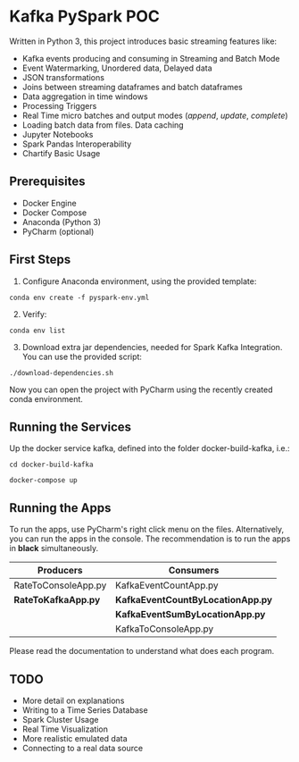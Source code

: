 # Kafka PySpark POC

Written in Python 3, this project introduces basic streaming features like:
- Kafka events producing and consuming in Streaming and Batch Mode
- Event Watermarking, Unordered data, Delayed data 
- JSON transformations
- Joins between streaming dataframes and batch dataframes
- Data aggregation in time windows
- Processing Triggers
- Real Time micro batches and output modes (_append_, _update_, _complete_)
- Loading batch data from files. Data caching
- Jupyter Notebooks
- Spark Pandas Interoperability
- Chartify Basic Usage

## Prerequisites

- Docker Engine
- Docker Compose
- Anaconda (Python 3)
- PyCharm (optional)

## First Steps

1. Configure Anaconda environment, using the provided template:

```conda env create -f pyspark-env.yml```

2. Verify:

```conda env list```

3. Download extra jar dependencies, needed for Spark Kafka Integration. You can use the provided script:

```./download-dependencies.sh```

Now you can open the project with PyCharm using the recently created conda environment.  

## Running the Services

Up the docker service kafka, defined into the folder docker-build-kafka, i.e.:

```cd docker-build-kafka```

```docker-compose up```

## Running the Apps

To run the apps, use PyCharm's right click menu on the files. Alternatively, you can run the apps in the console.
The recommendation is to run the apps in __black__ simultaneously.

|Producers            |Consumers                          |
|---                  |---                                |
|RateToConsoleApp.py  |KafkaEventCountApp.py              |
|__RateToKafkaApp.py__|__KafkaEventCountByLocationApp.py__|
|                     |__KafkaEventSumByLocationApp.py__  |
|                     |KafkaToConsoleApp.py               | 

Please read the documentation to understand what does each program.

## TODO

- More detail on explanations
- Writing to a Time Series Database
- Spark Cluster Usage
- Real Time Visualization
- More realistic emulated data
- Connecting to a real data source
